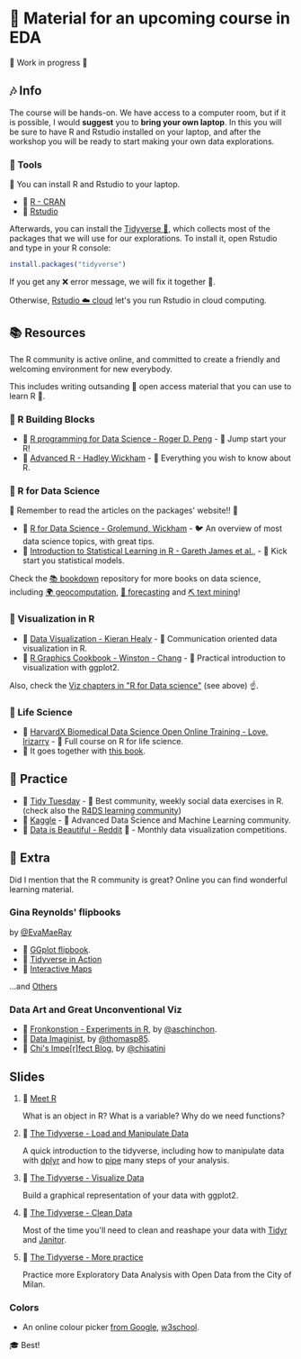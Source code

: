 # :milky_way: Material for an upcoming course in EDA

:rocket: Work in progress :construction_worker: 


## :notes: Info

The course will be hands-on. We have access to a computer room, but if it is possible, I would **suggest** you to **bring your own laptop**. In this you will be sure to have R and Rstudio installed on your laptop, and after the workshop you will be ready to start making your own data explorations.


### :hammer: Tools

:floppy_disk: You can install R and Rstudio to your laptop.

- :link: [R - CRAN](https://cran.r-project.org/)
- :link: [Rstudio](https://rstudio.com/products/rstudio/download/#download)

Afterwards, you can install the [Tidyverse :milky_way:](https://www.tidyverse.org/), which collects most of the packages that we will use for our explorations. To install it, open Rstudio  and type in your R console:

```r
install.packages("tidyverse")
```

If you get any :x: error message, we will fix it together :sparkler:.


Otherwise, [Rstudio :cloud: cloud](https://rstudio.cloud/) let's you run Rstudio in cloud computing.


## :books: Resources

The R community is active online, and committed to create a friendly and welcoming environment for new everybody.

This includes writing outsanding :book: open access material that you can use to learn R :whale:.


### :rice: R Building Blocks

- :link: [R programming for Data Science - Roger D. Peng](https://bookdown.org/rdpeng/rprogdatascience/) - :tiger: Jump start your R!
- :link: [Advanced R - Hadley Wickham](https://adv-r.hadley.nz/) - :elephant: Everything you wish to know about R.

### :milky_way: R for Data Science

:saxophone: Remember to read the articles on the packages' website!! :saxophone:

- :link: [R for Data Science - Grolemund, Wickham](https://r4ds.had.co.nz/) - :bird: An overview of most data science topics, with great tips.
- :link: [Introduction to Statistical Learning in R - Gareth James et al.,](https://faculty.marshall.usc.edu/gareth-james/ISL/) - :dog: Kick start you statistical models.

Check the [:books: bookdown](https://bookdown.org/) repository for more books on data science, including [:earth_africa: geocomputation](https://geocompr.robinlovelace.net/), [:tophat: forecasting](https://otexts.com/fpp2/) and [:pick: text mining](https://www.tidytextmining.com/)!


### :art: Visualization in R

- :link: [Data Visualization - Kieran Healy](https://socviz.co) - :tropical_fish: Communication oriented data visualization in R.
- :link: [R Graphics Cookbook - Winston - Chang](https://r-graphics.org/) - :octopus: Practical introduction to visualization with ggplot2.

Also, check the [Viz chapters in "R for Data science"](https://r4ds.had.co.nz/data-visualisation.html) (see above) :point_up:.

### :blossom: Life Science

- :link: [HarvardX Biomedical Data Science Open Online Training - Love, Irizarry](https://rafalab.github.io/pages/harvardx.html) - :snail: Full course on R for life science.
- :link: It goes together with [this book](https://rafalab.github.io/dsbook/).

## :violin: Practice
 
- :link: [Tidy Tuesday](https://github.com/rfordatascience/tidytuesday) - :fish_cake: Best community, weekly social data exercises in R. (check also the [R4DS learning community](https://www.jessemaegan.com/post/r4ds-the-next-iteration/))
- :link: [Kaggle](https://www.kaggle.com/) - :shaved_ice: Advanced Data Science and Machine Learning community.
- :link: [Data is Beautiful - Reddit](https://www.reddit.com/r/dataisbeautiful/) :oden: - Monthly data visualization competitions.

## :hibiscus: Extra

Did I mention that the R community is great? Online you can find wonderful learning material.

### Gina Reynolds' flipbooks

by [@EvaMaeRay](https://twitter.com/EvaMaeRey)

- :link: [GGplot flipbook](https://evamaerey.github.io/ggplot_flipbook/ggplot_flipbook_xaringan.html#1).
- :link: [Tidyverse in Action](https://evamaerey.github.io/tidyverse_in_action/tidyverse_in_action.html#1)
- :link: [Interactive Maps](https://evamaerey.github.io/little_flipbooks_library/leaflet/leaflet#1)

...and [Others](https://github.com/EvaMaeRey/little_flipbooks_library)

### Data Art and Great Unconventional Viz

- :link: [Fronkonstion - Experiments in R](https://fronkonstin.com/), by [@aschinchon](https://twitter.com/aschinchon).
- :link: [Data Imaginist](https://www.data-imaginist.com/), by [@thomasp85](https://twitter.com/thomasp85).
- :link: [Chi's Impe[r]fect Blog](https://chichacha.netlify.com/), by [@chisatini](https://twitter.com/chisatini)

## Slides

1. :link: [Meet R](https://othomantegazza.github.io/eda-class/slides/01-meet-r.html#1)

    What is an object in R? What is a variable? Why do we need functions?

1. :link: [The Tidyverse - Load and Manipulate Data](https://othomantegazza.github.io/eda-class/slides/02-intro-to-tidyverse.html#1) 

    A quick introduction to the tidyverse, including how to manipulate data with [dplyr](https://dplyr.tidyverse.org/articles/dplyr.html) and how to [pipe](https://magrittr.tidyverse.org/) many steps of your analysis.

1. :link: [The Tidyverse - Visualize Data](https://othomantegazza.github.io/eda-class/slides/03-intro-to-the-tidyverse.html#1) 

    Build a graphical representation of your data with ggplot2.

1. :link: [The Tidyverse - Clean Data](https://othomantegazza.github.io/eda-class/slides/04-intro-to-tidyverse.html#1)

    Most of the time you'll need to clean and reashape your data with [Tidyr](https://tidyr.tidyverse.org/) and [Janitor](https://sfirke.github.io/janitor/).

1. :link: [The Tidyverse - More practice](https://othomantegazza.github.io/eda-class/slides/04-intro-to-tidyverse.html#1)

    Practice more Exploratory Data Analysis with Open Data from the City of Milan.

### Colors

- An online colour picker [from Google](https://www.google.com/search?q=colour+picker+online&oq=colour+picker+online), [w3school](https://www.w3schools.com/colors/colors_picker.asp). 

:mortar_board: Best! 